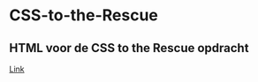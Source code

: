# CSS-to-the-Rescue
## HTML voor de CSS to the Rescue opdracht

[Link](http://tijsluitse.github.io/)